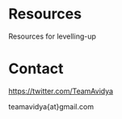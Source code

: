 # Resources
Resources for levelling-up

# Contact

https://twitter.com/TeamAvidya

teamavidya{at}gmail.com
